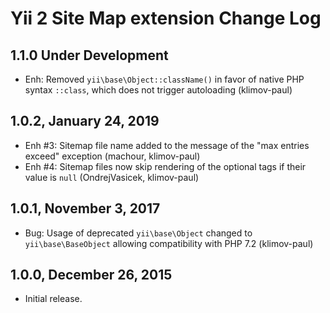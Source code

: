 Yii 2 Site Map extension Change Log
===================================

1.1.0 Under Development
-----------------------

- Enh: Removed `yii\base\Object::className()` in favor of native PHP syntax `::class`, which does not trigger autoloading (klimov-paul)


1.0.2, January 24, 2019
-----------------------

- Enh #3: Sitemap file name added to the message of the "max entries exceed" exception (machour, klimov-paul)
- Enh #4: Sitemap files now skip rendering of the optional tags if their value is `null` (OndrejVasicek, klimov-paul)


1.0.1, November 3, 2017
-----------------------

- Bug: Usage of deprecated `yii\base\Object` changed to `yii\base\BaseObject` allowing compatibility with PHP 7.2 (klimov-paul)


1.0.0, December 26, 2015
------------------------

- Initial release.
